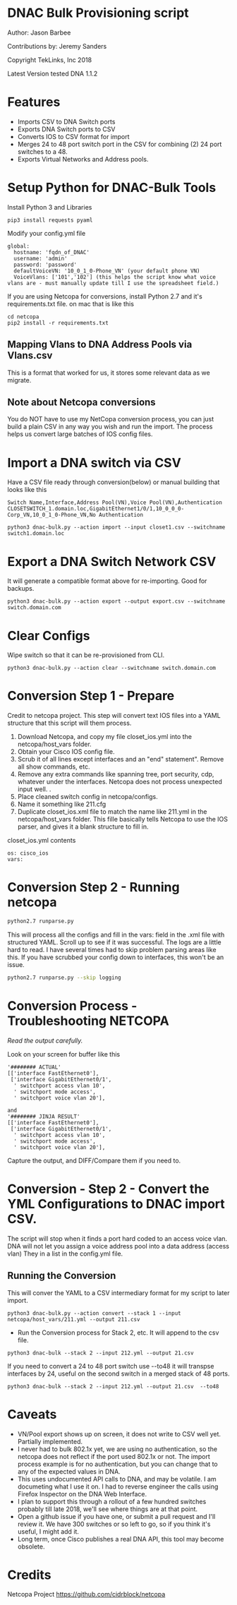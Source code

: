 # DNAC Bulk Provisioning script
Author: Jason Barbee

Contributions by: Jeremy Sanders

Copyright TekLinks, Inc 2018

Latest Version tested DNA 1.1.2

# Features
* Imports CSV to DNA Switch ports
* Exports DNA Switch ports to CSV
* Converts IOS to CSV format for import
* Merges 24 to 48 port switch port in the CSV for combining (2) 24 port switches to a 48.
* Exports Virtual Networks and Address pools. 

# Setup Python for DNAC-Bulk Tools
Install Python 3 and Libraries
```
pip3 install requests pyaml
```

Modify your config.yml file
```
global:
  hostname: 'fqdn_of_DNAC'
  username: 'admin'
  password: 'password'
  defaultVoiceVN: '10_0_1_0-Phone_VN' (your default phone VN)
  VoiceVlans: ['101','102'] (this helps the script know what voice vlans are - must manually update till I use the spreadsheet field.)
```

If you are using Netcopa for conversions, install Python 2.7 and it's requirements.txt file.
on mac that is like this
```
cd netcopa
pip2 install -r requirements.txt
```

## Mapping Vlans to DNA Address Pools via Vlans.csv
This is a format that worked for us, it stores some relevant data as we migrate.

## Note about Netcopa conversions
You do NOT have to use my NetCopa conversion process, you can just build a plain CSV in any way you wish and run the import. The process helps us convert large batches of IOS config files.

# Import a DNA switch via CSV
Have a CSV file ready through conversion(below) or manual building that looks like this
```
Switch Name,Interface,Address Pool(VN),Voice Pool(VN),Authentication
CLOSETSWITCH_1.domain.loc,GigabitEthernet1/0/1,10_0_0_0-Corp_VN,10_0_1_0-Phone_VN,No Authentication
```

```
python3 dnac-bulk.py --action import --input closet1.csv --switchname switch1.domain.loc
```

# Export a DNA Switch Network CSV
It will generate a compatible format above for re-importing. Good for backups.

```
python3 dnac-bulk.py --action export --output export.csv --switchname switch.domain.com
```

# Clear Configs
Wipe switch so that it can be re-provisioned from CLI.

```
python3 dnac-bulk.py --action clear --switchname switch.domain.com 
```

# Conversion Step 1 - Prepare
Credit to netcopa project.
This step will convert text IOS files into a YAML structure that this script will them process.
1. Download Netcopa, and copy my file closet_ios.yml into the netcopa/host_vars folder.
2. Obtain your Cisco IOS config file. 
3. Scrub it of all lines except interfaces and an "end" statement". Remove all show commands, etc.
4. Remove any extra commands like spanning tree, port security, cdp, whatever under the interfaces. Netcopa does not process unexpected input well. .
1. Place cleaned switch config in netcopa/configs.
2. Name it something like 211.cfg
3. Duplicate closet_ios.xml file to match the name like 211.yml in the netcopa/host_vars folder. This fille basically tells Netcopa to use the IOS parser, and gives it a blank structure to fill in.

closet_ios.yml contents
```
os: cisco_ios
vars:
```

# Conversion Step 2 - Running netcopa

``` bash
python2.7 runparse.py
```

This will process all the configs and fill in the vars: field in the .xml file with structured YAML.
Scroll up to see if it was successful. The logs are a little hard to read.
I have several times had to skip problem parsing areas like this. If you have scrubbed your config down to interfaces, this won't be an issue.

``` bash
python2.7 runparse.py --skip logging
```

# Conversion Process - Troubleshooting NETCOPA

*Read the output carefully.*

Look on your screen for buffer like this
``` 
'######## ACTUAL'
[['interface FastEthernet0'],
 ['interface GigabitEthernet0/1',
  ' switchport access vlan 10',
  ' switchport mode access',
  ' switchport voice vlan 20'],

and 
'######## JINJA RESULT'
[['interface FastEthernet0'],
 ['interface GigabitEthernet0/1',
  ' switchport access vlan 10',
  ' switchport mode access',
  ' switchport voice vlan 20'],
```
  Capture the output, and DIFF/Compare them if you need to.

# Conversion - Step 2 - Convert the YML Configurations to DNAC import CSV.

The script will stop when it finds a port hard coded to an access voice vlan. DNA will not let you assign a voice address pool into a data address (access vlan)
They in a list in the config.yml file.

## Running the Conversion
This will conver the YAML to a CSV intermediary format for my script to later import.

```
python3 dnac-bulk.py --action convert --stack 1 --input netcopa/host_vars/211.yml --output 211.csv
```

* Run the Conversion process for Stack 2, etc. It will append to the csv file.

```
python3 dnac-bulk --stack 2 --input 212.yml --output 21.csv 
```

If you need to convert a 24 to 48 port switch use --to48 it will transpse interfaces by 24, useful on the second switch in a merged stack of 48 ports.
```
python3 dnac-bulk --stack 2 --input 212.yml --output 21.csv  --to48
```

# Caveats
* VN/Pool export shows up on screen, it does not write to CSV well yet. Partially implemented.
* I never had to bulk 802.1x yet, we are using no authentication, so the netcopa does not reflect if the port used 802.1x or not. The import process example is for no authentication, but you can change that to any of the expected values in DNA.
* This uses undocumented API calls to DNA, and may be volatile. I am documeting what I use it on. I had to reverse engineer the calls using Firefox Inspector on the DNA Web Interface.
* I plan to support this through a rollout of a few hundred switches probably till late 2018, we'll see where things are at that point. 
* Open a github issue if you have one, or submit a pull request and I'll review it. We have 300 switches or so left to go, so if you think it's useful, I might add it.
* Long term, once Cisco publishes a real DNA API, this tool may become obsolete.

# Credits
Netcopa Project
https://github.com/cidrblock/netcopa
